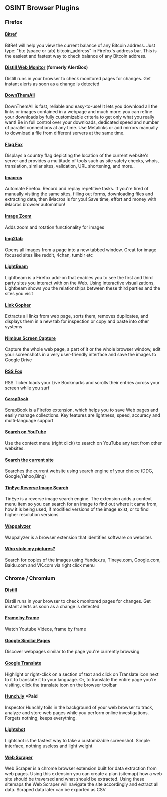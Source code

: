 ## OSINT Browser Plugins

### Firefox

#### [Bitref](https://addons.mozilla.org/en-US/firefox/addon/bitref/)
BitRef will help you view the current balance of any Bitcoin address. Just type: "btc [space or tab] bitcoin_address" in Firefox's address bar. This is the easiest and fastest way to check balance of any Bitcoin address.

#### [Distill Web Monitor](https://addons.mozilla.org/en-US/firefox/addon/alertbox/) (formerly AlertBox)
Distill runs in your browser to check monitored pages for changes. Get instant alerts as soon as a change is detected

#### [DownThemAll](https://addons.mozilla.org/en-US/firefox/addon/downthemall/)
DownThemAll is fast, reliable and easy-to-use! It lets you download all the links or images contained in a webpage and much more: you can refine your downloads by fully customizable criteria to get only what you really want! Be in full control over your downloads, dedicated speed and number of parallel connections at any time. Use Metalinks or add mirrors manually to download a file from different servers at the same time.

#### [Flag Fox](https://addons.mozilla.org/en-US/firefox/addon/flagfox/)
Displays a country flag depicting the location of the current website's server and provides a multitude of tools such as site safety checks, whois, translation, similar sites, validation, URL shortening, and more..

#### [Imacros](https://addons.mozilla.org/en-US/firefox/addon/imacros-for-firefox/)
Automate Firefox. Record and replay repetitive tasks. If you're tired of manually visiting the same sites, filling out forms, downloading files and extracting data, then iMacros is for you! Save time, effort and money with iMacros browser automation!

#### [Image Zoom](https://addons.mozilla.org/en-US/firefox/addon/image-zoom/)
Adds zoom and rotation functionality for images

#### [Img2tab](https://addons.mozilla.org/en-US/firefox/addon/img2tab/)
Opens all images from a page into a new tabbed window. Great for image focused sites like reddit, 4chan, tumblr etc

#### [LightBeam](https://addons.mozilla.org/en-US/firefox/addon/lightbeam/)
Lightbeam is a Firefox add-on that enables you to see the first and third party sites you interact with on the Web. Using interactive visualizations, Lightbeam shows you the relationships between these third parties and the sites you visit

#### [Link Gopher](https://addons.mozilla.org/en-US/firefox/addon/link-gopher/)
Extracts all links from web page, sorts them, removes duplicates, and displays them in a new tab for inspection or copy and paste into other systems

#### [Nimbus Screen Capture](https://addons.mozilla.org/en-US/firefox/addon/nimbus-screenshot/)
Capture the whole web page, a part of it or the whole browser window, edit your screenshots in a very user-friendly interface and save the images to Google Drive

#### [RSS Fox](https://addons.mozilla.org/en-US/firefox/addon/rss-ticker)
RSS Ticker loads your Live Bookmarks and scrolls their entries across your screen while you surf

#### [ScrapBook](https://addons.mozilla.org/en-US/firefox/addon/scrapbook/)
ScrapBook is a Firefox extension, which helps you to save Web pages and easily manage collections. Key features are lightness, speed, accuracy and multi-language support

#### [Search on YouTube](https://addons.mozilla.org/en-US/firefox/addon/search-on-youtube-context-menu/)
Use the context menu (right click) to search on YouTube any text from other websites.

#### [Search the current site](https://addons.mozilla.org/en-US/firefox/addon/search-current-site/)
Searches the current website using search engine of your choice (DDG, Google,Yahoo,Bing)

#### [TinEye Reverse Image Search](https://addons.mozilla.org/en-US/firefox/addon/tineye-reverse-image-search/)
TinEye is a reverse image search engine. The extension adds a context menu item so you can search for an image to find out where it came from, how it is being used, if modified versions of the image exist, or to find higher resolution versions

#### [Wappalyzer](https://addons.mozilla.org/en-US/firefox/addon/wappalyzer/)
Wappalyzer is a browser extension that identifies software on websites

#### [Who stole my pictures?](https://addons.mozilla.org/en-US/firefox/addon/who-stole-my-pictures/)
Search for copies of the images using Yandex.ru, Tineye.com, Google.com, Baidu.com and VK.com via right click menu

### Chrome / Chromium

#### [Distill](https://chrome.google.com/webstore/detail/inlikjemeeknofckkjolnjbpehgadgge)
Distill runs in your browser to check monitored pages for changes. Get instant alerts as soon as a change is detected

#### [Frame by Frame](https://chrome.google.com/webstore/detail/frame-by-frame-for-youtub/elkadbdicdciddfkdpmaolomehalghio)
Watch Youtube Videos, frame by frame

#### [Google Similar Pages](https://chrome.google.com/webstore/detail/google-similar-pages/pjnfggphgdjblhfjaphkjhfpiiekbbej)
Discover webpages similar to the page you're currently browsing

#### [Google Translate](https://chrome.google.com/webstore/detail/google-translate/aapbdbdomjkkjkaonfhkkikfgjllcleb)
Highlight or right-click on a section of text and click on Translate icon next to it to translate it to your language. Or, to translate the entire page you're visiting, click the translate icon on the browser toolbar

#### [Hunch.ly](https://hunch.ly/) \*Paid
Inspector Hunchly toils in the background of your web browser to track, analyze and store web pages while you perform online investigations. Forgets nothing, keeps everything.

#### [Lightshot](https://chrome.google.com/webstore/detail/mbniclmhobmnbdlbpiphghaielnnpgdp)
Lightshot is the fastest way to take a customizable screenshot. Simple interface, nothing useless and light weight

#### [Web Scraper](https://chrome.google.com/webstore/detail/web-scraper/jnhgnonknehpejjnehehllkliplmbmhn)
Web Scraper is a chrome browser extension built for data extraction from web pages. Using this extension you can create a plan (sitemap) how a web site should be traversed and what should be extracted. Using these sitemaps the Web Scraper will navigate the site accordingly and extract all data. Scraped data later can be exported as CSV
